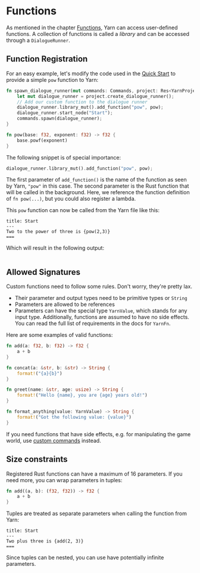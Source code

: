 # Functions

As mentioned in the chapter [Functions](../../write-yarn-scripts/editing-with-vs-code/functions.md), Yarn can access user-defined functions. A collection of functions is called a _library_ and can be accessed through a `DialogueRunner`.

## Function Registration

For an easy example, let's modify the code used in the [Quick Start](../quick-start.md) to provide a simple `pow` function to Yarn:

```rust
fn spawn_dialogue_runner(mut commands: Commands, project: Res<YarnProject>) {
    let mut dialogue_runner = project.create_dialogue_runner();
    // Add our custom function to the dialogue runner
    dialogue_runner.library_mut().add_function("pow", pow);
    dialogue_runner.start_node("Start");
    commands.spawn(dialogue_runner);
}

fn pow(base: f32, exponent: f32) -> f32 {
    base.powf(exponent)
}
```

The following snippet is of special importance:

```rust
dialogue_runner.library_mut().add_function("pow", pow);
```

The first parameter of `add_function()` is the name of the function as seen by Yarn, `"pow"` in this case. The second parameter is the Rust function that will be called in the background. Here, we reference the function definition of `fn pow(...)`, but you could also register a lambda.

This `pow` function can now be called from the Yarn file like this:

```
title: Start
---
Two to the power of three is {pow(2,3)}
===
```

Which will result in the following output:&#x20;

<figure><img src="../../.gitbook/assets/custom_fn.png" alt=""><figcaption></figcaption></figure>

## Allowed Signatures

Custom functions need to follow some rules. Don't worry, they're pretty lax.

* Their parameter and output types need to be primitive types or `String`
* Parameters are allowed to be references
* Parameters can have the special type `YarnValue`, which stands for any input type. Additionally, functions are assumed to have no side effects. You can read the full list of requirements in the docs for `YarnFn`.

Here are some examples of valid functions:

```rust
fn add(a: f32, b: f32) -> f32 {
    a + b
}

fn concat(a: &str, b: &str) -> String {
    format!("{a}{b}")
}

fn greet(name: &str, age: usize) -> String {
    format!("Hello {name}, you are {age} years old!")
}

fn format_anything(value: YarnValue) -> String {
    format!("Got the following value: {value}")
}
```

If you need functions that have side effects, e.g. for manipulating the game world, use [custom commands](creating-commands.md) instead.

## Size constraints

Registered Rust functions can have a maximum of 16 parameters. If you need more, you can wrap parameters in tuples:

```rust
fn add((a, b): (f32, f32)) -> f32 {
    a + b
}
```

Tuples are treated as separate parameters when calling the function from Yarn:

```
title: Start
---
Two plus three is {add(2, 3)}
===
```

Since tuples can be nested, you can use have potentially infinite parameters.
